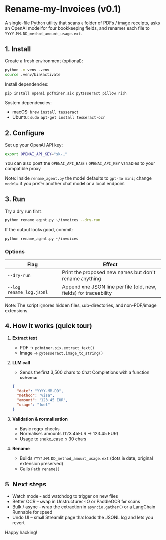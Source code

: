 # Rename-my-Invoices (v0.1)

A single-file Python utility that scans a folder of PDFs / image receipts, asks an OpenAI model for four bookkeeping fields, and renames each file to `YYYY.MM.DD_method_amount_usage.ext`.

## 1. Install

Create a fresh environment (optional):
```bash
python -m venv .venv
source .venv/bin/activate
```

Install dependencies:
```bash
pip install openai pdfminer.six pytesseract pillow rich
```

System dependencies:
- macOS: `brew install tesseract`
- Ubuntu: `sudo apt-get install tesseract-ocr`

## 2. Configure

Set up your OpenAI API key:
```bash
export OPENAI_API_KEY="sk-…"
```
You can also point the `OPENAI_API_BASE` / `OPENAI_API_KEY` variables to your compatible proxy.

Note: Inside `rename_agent.py` the model defaults to `gpt-4o-mini`; change `model=` if you prefer another chat model or a local endpoint.

## 3. Run

Try a dry run first:
```bash
python rename_agent.py ~/invoices --dry-run
```

If the output looks good, commit:
```bash
python rename_agent.py ~/invoices
```

### Options

| Flag | Effect |
|------|--------|
| `--dry-run` | Print the proposed new names but don't rename anything |
| `--log rename_log.jsonl` | Append one JSON line per file (old, new, fields) for traceability |

Note: The script ignores hidden files, sub-directories, and non-PDF/image extensions.

## 4. How it works (quick tour)

1. **Extract text**
   - PDF → `pdfminer.six.extract_text()`
   - Image → `pytesseract.image_to_string()`

2. **LLM call**
   - Sends the first 3,500 chars to Chat Completions with a function schema:
   ```json
   {
     "date": "YYYY-MM-DD",
     "method": "visa",
     "amount": "123.45 EUR",
     "usage": "fuel"
   }
   ```

3. **Validation & normalisation**
   - Basic regex checks
   - Normalises amounts (123.45EUR → 123.45 EUR)
   - Usage to snake_case ≤ 30 chars

4. **Rename**
   - Builds `YYYY.MM.DD_method_amount_usage.ext` (dots in date, original extension preserved)
   - Calls `Path.rename()`

## 5. Next steps

- Watch mode – add watchdog to trigger on new files
- Better OCR – swap in Unstructured-IO or PaddleOCR for scans
- Bulk / async – wrap the extraction in `asyncio.gather()` or a LangChain Runnable for speed
- Undo UI – small Streamlit page that loads the JSONL log and lets you revert

Happy hacking!